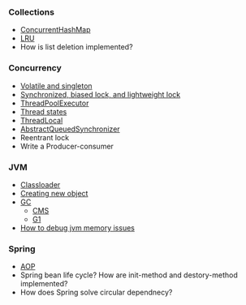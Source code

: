 ### Collections
* [ConcurrentHashMap](https://george24601.github.io/2019/01/07/concurrent-hashmap.html)
* [LRU](LRU.java)
* How is list deletion implemented?

### Concurrency
* [Volatile and singleton](https://george24601.github.io/2019/11/18/volatile.html)
* [Synchronized, biased lock, and lightweight lock](https://george24601.github.io/2018/12/23/synchronized.html)
* [ThreadPoolExecutor](https://george24601.github.io/2019/01/30/thread-pool.html)
* [Thread states](https://george24601.github.io/2019/10/06/thread-state.html)
* [ThreadLocal](https://george24601.github.io/2019/10/07/threadlocal.html)
* [AbstractQueuedSynchronizer](https://george24601.github.io/2019/10/08/aqs.html)
* Reentrant lock
* Write a Producer-consumer

### JVM
* [Classloader](https://george24601.github.io/2018/12/23/class-loading.html)
* [Creating new object](https://george24601.github.io/2019/11/01/jvm-new-obj.html)
* [GC](https://george24601.github.io/2018/11/27/jvm-gc.html)
  * [CMS](https://george24601.github.io/2019/01/28/cms.html)
  * [G1](https://george24601.github.io/2019/01/03/g1-gc.html)
* [How to debug jvm memory issues](https://george24601.github.io/2019/10/10/oom.html)

### Spring
* [AOP](https://george24601.github.io/2019/10/04/spring-aop.html)
* Spring bean life cycle? How are init-method and destory-method implemented?
* How does Spring solve circular dependnecy?
